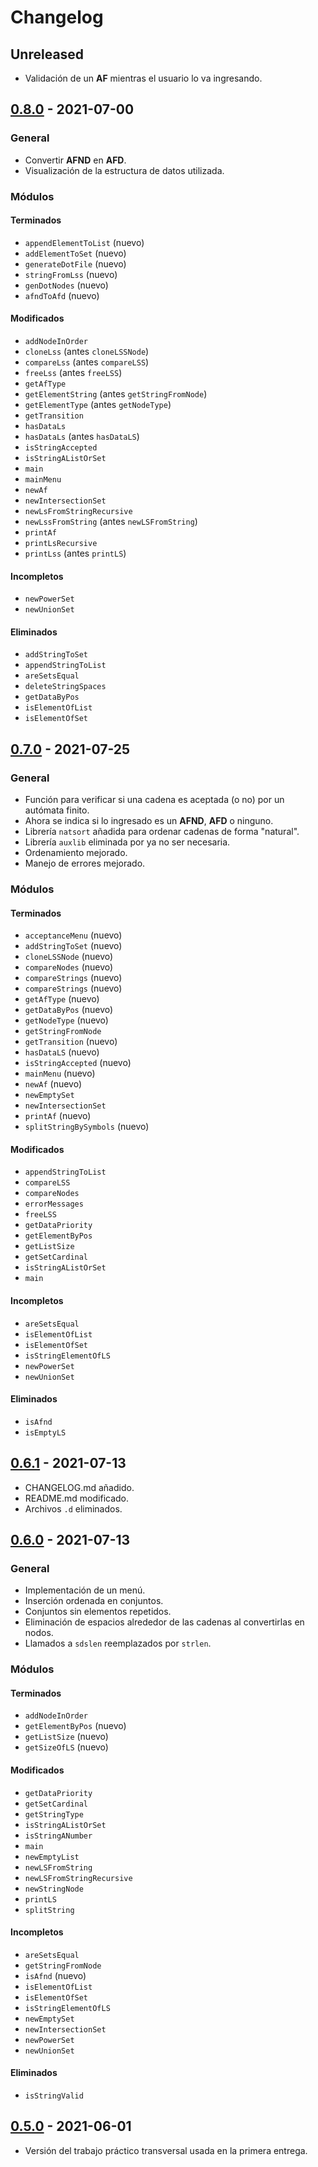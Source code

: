 # Changelog

## Unreleased

- Validación de un **AF** mientras el usuario lo va ingresando.

## [0.8.0](https://github.com/CrysoK/TCI_TPT/releases/tag/0.7.0) - 2021-07-00

### General

- Convertir **AFND** en **AFD**.
- Visualización de la estructura de datos utilizada.

### Módulos

#### Terminados

- `appendElementToList` (nuevo)
- `addElementToSet` (nuevo)
- `generateDotFile` (nuevo)
- `stringFromLss` (nuevo)
- `genDotNodes` (nuevo)
- `afndToAfd` (nuevo)

#### Modificados

- `addNodeInOrder`
- `cloneLss` (antes `cloneLSSNode`)
- `compareLss` (antes `compareLSS`)
- `freeLss` (antes `freeLSS`)
- `getAfType`
- `getElementString` (antes `getStringFromNode`)
- `getElementType` (antes `getNodeType`)
- `getTransition`
- `hasDataLs`
- `hasDataLs` (antes `hasDataLS`)
- `isStringAccepted`
- `isStringAListOrSet`
- `main`
- `mainMenu`
- `newAf`
- `newIntersectionSet`
- `newLsFromStringRecursive`
- `newLssFromString` (antes `newLSFromString`)
- `printAf`
- `printLsRecursive`
- `printLss` (antes `printLS`)

#### Incompletos

- `newPowerSet`
- `newUnionSet`

#### Eliminados

- `addStringToSet`
- `appendStringToList`
- `areSetsEqual`
- `deleteStringSpaces`
- `getDataByPos`
- `isElementOfList`
- `isElementOfSet`

## [0.7.0](https://github.com/CrysoK/TCI_TPT/releases/tag/0.7.0) - 2021-07-25

### General

- Función para verificar si una cadena es aceptada (o no) por un autómata finito.
- Ahora se indica si lo ingresado es un **AFND**, **AFD** o ninguno.
- Librería `natsort` añadida para ordenar cadenas de forma "natural".
- Librería `auxlib` eliminada por ya no ser necesaria.
- Ordenamiento mejorado.
- Manejo de errores mejorado.

### Módulos

#### Terminados

- `acceptanceMenu` (nuevo)
- `addStringToSet` (nuevo)
- `cloneLSSNode` (nuevo)
- `compareNodes` (nuevo)
- `compareStrings` (nuevo)
- `compareStrings` (nuevo)
- `getAfType` (nuevo)
- `getDataByPos` (nuevo)
- `getNodeType` (nuevo)
- `getStringFromNode`
- `getTransition` (nuevo)
- `hasDataLS` (nuevo)
- `isStringAccepted` (nuevo)
- `mainMenu` (nuevo)
- `newAf` (nuevo)
- `newEmptySet`
- `newIntersectionSet`
- `printAf` (nuevo)
- `splitStringBySymbols` (nuevo)

#### Modificados

- `appendStringToList`
- `compareLSS`
- `compareNodes`
- `errorMessages`
- `freeLSS`
- `getDataPriority`
- `getElementByPos`
- `getListSize`
- `getSetCardinal`
- `isStringAListOrSet`
- `main`

#### Incompletos

- `areSetsEqual`
- `isElementOfList`
- `isElementOfSet`
- `isStringElementOfLS`
- `newPowerSet`
- `newUnionSet`

#### Eliminados

- `isAfnd`
- `isEmptyLS`

## [0.6.1](https://github.com/CrysoK/TCI_TPT/releases/tag/0.6.1) - 2021-07-13

- CHANGELOG.md añadido.
- README.md modificado.
- Archivos `.d` eliminados.

## [0.6.0](https://github.com/CrysoK/TCI_TPT/releases/tag/0.6.0) - 2021-07-13

### General

- Implementación de un menú.
- Inserción ordenada en conjuntos.
- Conjuntos sin elementos repetidos.
- Eliminación de espacios alrededor de las cadenas al convertirlas en nodos.
- Llamados a `sdslen` reemplazados por `strlen`.

### Módulos

#### Terminados

- `addNodeInOrder`
- `getElementByPos` (nuevo)
- `getListSize` (nuevo)
- `getSizeOfLS` (nuevo)

#### Modificados

- `getDataPriority`
- `getSetCardinal`
- `getStringType`
- `isStringAListOrSet`
- `isStringANumber`
- `main`
- `newEmptyList`
- `newLSFromString`
- `newLSFromStringRecursive`
- `newStringNode`
- `printLS`
- `splitString`

#### Incompletos

- `areSetsEqual`
- `getStringFromNode`
- `isAfnd` (nuevo)
- `isElementOfList`
- `isElementOfSet`
- `isStringElementOfLS`
- `newEmptySet`
- `newIntersectionSet`
- `newPowerSet`
- `newUnionSet`

#### Eliminados

- `isStringValid`

## [0.5.0](https://github.com/CrysoK/TCI_TPT/releases/tag/0.5.0) - 2021-06-01

- Versión del trabajo práctico transversal usada en la primera entrega.
